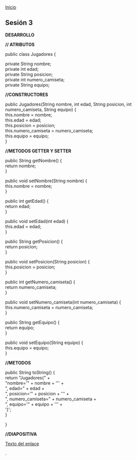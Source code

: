 <!-- No borrar o modificar -->
[Inicio](./index.md)

## Sesión 3 


**DESARROLLO**

**// ATRIBUTOS**

public class Jugadores {

  
  private String nombre;  
  private int edad;  
  private String posicion;  
  private int numero_camiseta;  
  private String equipo;  
  
**//CONSTRUCTORES**

  public Jugadores(String nombre, int edad, String posicion, int numero_camiseta, String equipo) {  
    this.nombre = nombre;  
    this.edad = edad;  
    this.posicion = posicion;  
    this.numero_camiseta = numero_camiseta;  
    this.equipo = equipo;  
  }
  
**//METODOS GETTER Y SETTER**

  public String getNombre() {   
    return nombre;    
  }

  public void setNombre(String nombre) {  
    this.nombre = nombre;  
  }  

  public int getEdad() {  
    return edad;  
  }  

  public void setEdad(int edad) {   
    this.edad = edad;   
  }  

  public String getPosicion() {   
    return posicion;    
  }  

  public void setPosicion(String posicion) {   
    this.posicion = posicion;  
  }  

  public int getNumero_camiseta() {  
    return numero_camiseta;  
  }  

  public void setNumero_camiseta(int numero_camiseta) {      
    this.numero_camiseta = numero_camiseta;  
  }  

  public String getEquipo() {  
    return equipo;  
  }  

  public void setEquipo(String equipo) {   
    this.equipo = equipo;  
  }  

**//METODOS**

  public String toString() {  
    return "Jugadores{" +  
        "nombre='" + nombre + '\'' +  
        ", edad=" + edad +  
        ", posicion='" + posicion + '\'' +  
        ", numero_camiseta=" + numero_camiseta +   
        ", equipo='" + equipo + '\'' +   
        '}';   
  }  

}

**//DIAPOSITIVA**

[Texto del enlace](https://drive.google.com/drive/folders/1xhXoN0igND6-2fsVVFBmnp9HQPVlO-gI)

.